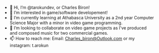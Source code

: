 - 👋 Hi, I’m @tarokundev, or Charles Biron!
- 👀 I’m interested in game/software developement!
- 🌱 I’m currently learning at Athabasca University as a 2nd year Computer Science Major with a minor in video game programming.
- 💞️ I’m looking to collaborate on video game projects as I've produced and composed music for two commercial games.
- 📫 How to reach me: Email: Charles_biron@Outlook.com  or my instagram: t.arokun

<!---
tarokundev/tarokundev is a ✨ special ✨ repository because its `README.md` (this file) appears on your GitHub profile.
You can click the Preview link to take a look at your changes.
--->
